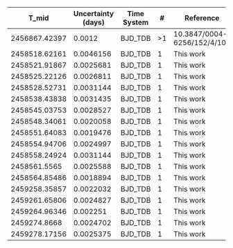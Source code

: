 |T_mid        |Uncertainty (days)|Time System|#  |Reference           |
|-------------|------------------|-----------|---|--------------------|
|2456867.42397|0.0012            |BJD_TDB    |>1 |10.3847/0004-6256/152/4/108|
|2458518.62161|0.0046156         |BJD_TDB    |1  |This work           |
|2458521.91867|0.0025681         |BJD_TDB    |1  |This work           |
|2458525.22126|0.0026811         |BJD_TDB    |1  |This work           |
|2458528.52731|0.0031144         |BJD_TDB    |1  |This work           |
|2458538.43838|0.0031435         |BJD_TDB    |1  |This work           |
|2458545.03753|0.0028527         |BJD_TDB    |1  |This work           |
|2458548.34061|0.0020058         |BJD_TDB    |1  |This work           |
|2458551.64083|0.0019476         |BJD_TDB    |1  |This work           |
|2458554.94706|0.0024997         |BJD_TDB    |1  |This work           |
|2458558.24924|0.0031144         |BJD_TDB    |1  |This work           |
|2458561.5565 |0.0025588         |BJD_TDB    |1  |This work           |
|2458564.85486|0.0018894         |BJD_TDB    |1  |This work           |
|2459258.35857|0.0022032         |BJD_TDB    |1  |This work           |
|2459261.65806|0.0024827         |BJD_TDB    |1  |This work           |
|2459264.96346|0.002251          |BJD_TDB    |1  |This work           |
|2459274.8668 |0.0024702         |BJD_TDB    |1  |This work           |
|2459278.17156|0.0025375         |BJD_TDB    |1  |This work           |
